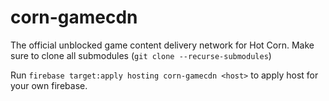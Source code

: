# corn-gamecdn
The official unblocked game content delivery network for Hot Corn. Make sure to clone all submodules (`git clone --recurse-submodules`)

Run `firebase target:apply hosting corn-gamecdn <host>` to apply host for your own firebase.
